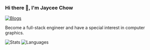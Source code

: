### Hi there 👋, I'm Jaycee Chow

[![Blogs](https://img.shields.io/badge/Personal%20Blogs-nonlinearthink-blue?logo=hexo&style=flat)](https://nonlinearthink.github.io/)

Become a full-stack engineer and have a special interest in computer graphics.

![Stats](https://github-readme-stats-nonlinearthink.vercel.app/api?username=nonlinearthink&include_all_commits=true&hide_border=true&theme=tokyonight) ![Languages](https://github-readme-stats-nonlinearthink.vercel.app/api/top-langs/?username=nonlinearthink&&show_icons=true&hide_border=true&theme=tokyonight&layout=compact&langs_count=8&exclude_repo=nonlinearthink.github.io)

<!-- ### ✏ Recent Posts -->

<!--
**nonlinearthink/nonlinearthink** is a ✨ _special_ ✨ repository because its `README.md` (this file) appears on your GitHub profile.
